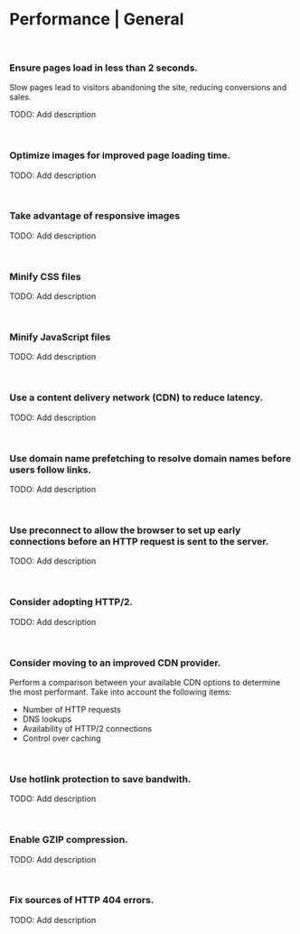 # Performance | General
<br>


### Ensure pages load in less than 2 seconds.

Slow pages lead to visitors abandoning the site, reducing conversions and sales.

TODO: Add description

<br>


### Optimize images for improved page loading time.

TODO: Add description

<br>


### Take advantage of responsive images


TODO: Add description

<br>


### Minify CSS files


TODO: Add description

<br>


### Minify JavaScript files


TODO: Add description

<br>


### Use a content delivery network (CDN) to reduce latency.

TODO: Add description

<br>


### Use domain name prefetching to resolve domain names before users follow links.

TODO: Add description

<br>


### Use preconnect to allow the browser to set up early connections before an HTTP request is sent to the server.

TODO: Add description

<br>


### Consider adopting HTTP/2.

TODO: Add description

<br>


### Consider moving to an improved CDN provider.

Perform a comparison between your available CDN options to determine the most performant. Take into account the following items:
- Number of HTTP requests
- DNS lookups
- Availability of HTTP/2 connections
- Control over caching
<br>


### Use hotlink protection to save bandwith.

TODO: Add description

<br>


### Enable GZIP compression.

TODO: Add description

<br>


### Fix sources of HTTP 404 errors.

TODO: Add description

<br>








